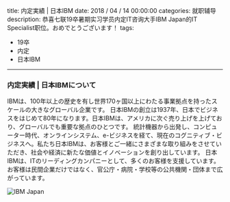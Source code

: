 title: 内定実績 | 日本IBM
date: 2018 / 04 / 14 00:00:00
categories: 就职辅导
description: 恭喜七联19卒暑期实习学员内定IT咨询大手IBM Japan的IT Specialist职位。おめでとうございます！
tags: 
- 19卒
- 内定
- 日本IBM

---

### 内定実績 | 日本IBMについて

IBMは、100年以上の歴史を有し世界170ヶ国以上にわたる事業拠点を持ったスケールの大きなグローバル企業です。
日本IBMの創立は1937年、日本でビジネスをはじめて80年になります。日本IBMは、アメリカに次ぐ売り上げを上げており、グローバルでも重要な拠点のひとつです。
統計機器から出発し、コンピューター時代、オンラインシステム、e-ビジネスを経て、現在のコグニティブ・ビジネスへ。私たち日本IBMは、お客様とご一緒にさまざまな取り組みをさせていただき、社会や経済に新たな価値とイノベーションを創り出しています。
日本IBMは、ITのリーディングカンパニーとして、多くのお客様を支援しています。お客様は民間企業だけではなく、官公庁・病院・学校等の公共機関・団体まで広がっています。

![IBM Japan](https://wx3.sinaimg.cn/mw690/a9a40e85gy1fqblzygnwnj20jt16nq58.jpg)